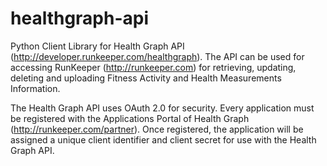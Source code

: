 healthgraph-api
===============

Python Client Library for Health Graph API (http://developer.runkeeper.com/healthgraph). 
The API can be used for accessing RunKeeper (http://runkeeper.com) for retrieving, 
updating, deleting and uploading Fitness Activity and Health Measurements Information.

The Health Graph API uses OAuth 2.0 for security. Every application must be registered 
with the Applications Portal of Health Graph (http://runkeeper.com/partner). 
Once registered, the application will be assigned a unique client identifier and 
client secret for use with the Health Graph API.
